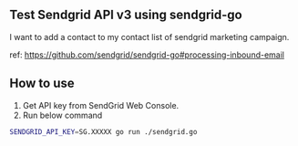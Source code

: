 Test Sendgrid API v3 using sendgrid-go
---

I want to add a contact to my contact list of sendgrid marketing campaign.

ref: https://github.com/sendgrid/sendgrid-go#processing-inbound-email

## How to use

1. Get API key from SendGrid Web Console.
2. Run below command

```sh
SENDGRID_API_KEY=SG.XXXXX go run ./sendgrid.go
```
